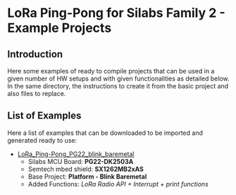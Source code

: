 
# LoRa Ping-Pong for Silabs Family 2 - Example Projects

## Introduction

Here some examples of ready to compile projects that can be used in a given number of HW setups and with given functionalities as detailed below.
In the same directory, the instructions to create it from the basic project and also files to replace.

## List of Examples

Here a list of examples that can be downloaded to be imported and generated ready to use:
-	[LoRa_Ping-Pong_PG22_blink_baremetal](https://github.com/VermontRep/LoRaMac-node_Silabs/tree/master/Example_Projects/LoRa_Ping-Pong_PG22_blink_baremetal)
	-	Silabs MCU Board: **PG22-DK2503A**
	-	Semtech mbed shield: **SX1262MB2xAS**
	-	Base Project: **Platform - Blink Baremetal**
	-	Added Functions: *LoRa Radio API + Interrupt + print functions*

